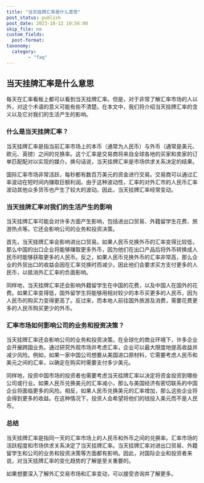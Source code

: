 ```yaml
---
title: "当天挂牌汇率是什么意思"
post_status: publish
post_date: 2023-10-12 10:56:00
skip_file: no
custom_fields: 
  post-format: 
taxonomy:
  category:
        - "faq"
---
```


## 当天挂牌汇率是什么意思

每天在汇率看板上都可以看到当天挂牌汇率。但是，对于非常了解汇率市场的人以外，对这个术语的意义可能有些不清楚。在本文中，我们将介绍当天挂牌汇率的含义以及它对我们的生活产生的影响。

### 什么是当天挂牌汇率？

当天挂牌汇率是指当前汇率市场上的本币（通常为人民币）与外币（通常是美元、欧元、英镑）之间的兑换率。这个汇率是交易商将来自全球各地的买家和卖家的订单匹配配对以实现的媒介。换句话说，当天挂牌汇率是市场供求关系决定的结果。

国际汇率市场非常活跃，每秒都有数百万美元的资金进行交易。交易商可以通过汇率波动在短时间内赚取巨额利润。由于这种波动性，汇率的对外汇市的人民币汇率波动其他众多货币也产生了较大的波动。因此，当天挂牌汇率经常变动。

### 当天挂牌汇率对我们的生活产生的影响

当天挂牌汇率可能会对许多方面产生影响，包括进出口贸易、外籍留学生花费、旅游热点等。它还会影响公司的业务和投资决策。

首先，当天挂牌汇率会影响进出口贸易。如果人民币兑换外币的汇率变得比较低，那么中国的出口企业将能够赚取更多外币，因为他们在出口产品后将外币转换成人民币时能够获取更多的人民币。反之，如果人民币兑换外币的汇率非常高，那么企业的外贸出口的收益会因在汇率兑换时而减少。因此他们会要求买方支付更多的人民币，以抵消外汇汇率的负面影响。

同样地，当天挂牌汇率还会影响外籍留学生在中国的花费，以及中国人在国外的花费。如果汇率变得低，国外留学生将能够用相对较少的本币买更多的人民币，因为人民币的购买力变得更高了。反过来，而本地人前往国外旅游及消费，需要花费更多的人民币购买更少的外币。

### 汇率市场如何影响公司的业务和投资决策？

当天挂牌汇率还会影响公司的业务和投资决策。在全球化的商业环境下，许多企业会开展跨国业务。通过研究外观市场并考虑汇率，企业可以最大限度地提高收益并减少风险。例如，如果一家中国公司想要从美国进口原材料，它需要考虑人民币和美元之间的汇率，以确定在购买时需要支付多少美元。

同样地，投资中国市场的投资者也需要考虑当天挂牌汇率以决定将资金投资到哪些公司或行业。如果人民币兑换美元的汇率减小，那么与美国经济有密切联系的中国企业将面临更多的风险。相反，如果人民币兑换美元的汇率增加，那么这些企业将会得到更多的收益。在这种情况下，投资人会希望将他们的钱投入美元而不是人民币。

### 总结

当天挂牌汇率是指同一天的汇率市场上的人民币和外币之间的兑换率。汇率市场的活跃程度和市场供求关系决定了当天挂牌汇率。当天挂牌汇率对进出口贸易、外籍留学生和公司的业务和投资决策等方面都有影响。因此，对国际企业和投资者来说，对当天挂牌汇率的变化趋势的了解是至关重要的。

如果想要深入了解外汇交易市场和汇率变动，可以接受咨询并了解更多。
